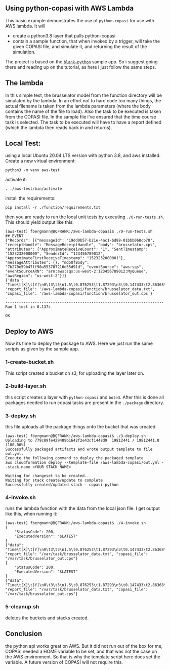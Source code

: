 ## Using python-copasi with AWS Lambda
This basic example demonstrates the use of `python-copasi` for use with AWS lambda. It will 

* create a python3.8 layer that pulls python-copasi
* contain a sample function, that when invoked by a trigger, will take the given COPASI file, and simulate it, and returning the result of the simulation.

The project is based on the [`blank-python`](https://github.com/awsdocs/aws-lambda-developer-guide/tree/master/sample-apps/blank-python) sample app. So i suggest going there and reading up on the tutorial, as here i just follow the same steps. 

## The lambda
In this simple test, the brusselator model from the function directory will be simulated by the lambda. In an effort not to hard code too many things, the actual filename is taken from the lambda parameters (where the body contains the name of the file to load). Also the task to be executed is taken from the COPASI file. In the sample file i've ensured that the time course task is selected. The task to be executed will have to have a report defined (which the lambda then reads back in and returns).  

## Local Test: 

using a local Ubuntu 20.04 LTS version with python 3.8, and aws installed. Create a new virtual environment: 

	python3 -m venv aws-test

activate it: 

	. ./aws-test/bin/activate

install the requirements: 

	pip install -r ./function/requirements.txt


then you are ready to run the local unit tests by executing `./0-run-tests.sh`. This should yield output like this: 

	(aws-test) fbergmann@BQFRANK:/aws-lambda-copasi$ ./0-run-tests.sh
	## EVENT
	{"Records": [{"messageId": "19dd0b57-b21e-4ac1-bd88-01bbb068cb78", "receiptHandle": "MessageReceiptHandle", "body": "brusselator.cps", "attributes": {"ApproximateReceiveCount": "1", "SentTimestamp": "1523232000000", "SenderId": "123456789012", "ApproximateFirstReceiveTimestamp": "1523232000001"}, "messageAttributes": {}, "md5OfBody": "7b270e59b47ff90a553787216d55d91d", "eventSource": "aws:sqs", "eventSourceARN": "arn:aws:sqs:us-west-2:123456789012:MyQueue", "awsRegion": "us-west-2"}]}
	{'data': 'Time\t[X]\t[Y]\n0\t3\t3\n1.5\t0.876253\t1.87293\n3\t0.147433\t2.86368\n4.5\t0.141557\t3.40697\n6\t0.145096\t3.93852\n7.5\t0.149106\t4.46391\n9\t0.153591\t4.98247\n10.5\t0.158671\t5.49327\n12\t0.164515\t5.99515\n13.5\t0.17138\t6.4865\n15\t0.179681\t6.96512\n16.5\t0.190149\t7.42762\n18\t0.204272\t7.86829\n19.5\t0.225831\t8.27552\n21\t0.269739\t8.61505\n22.5\t0.618644\t8.48236\n24\t2.53937\t1.03681\n25.5\t0.232012\t2.53954\n27\t0.140639\t3.14359\n28.5\t0.143282\t3.6784\n30\t0.147084\t4.20688\n', 'report_file': '/aws-lambda-copasi/function/brusselator_data.txt', 'copasi_file': '/aws-lambda-copasi/function/brusselator_out.cps'}
	.
	----------------------------------------------------------------------
	Ran 1 test in 0.137s
	
	OK 

## Deploy to AWS

Now its time to deploy the package to AWS. Here we just run the same scripts as given by the sample app.  

### 1-create-bucket.sh
This script created a bucket on s3, for uploading the layer later on. 

### 2-build-layer.sh
this script creates a layer with `python-copasi` and `boto3`. After this is done all packages needed to run copasi tasks are present in the `./package` directory.

### 3-deploy.sh
this file uploads all the package things onto the bucket that was created.

	(aws-test) fbergmann@BQFRANK:/aws-lambda-copasi$ ./3-deploy.sh
	Uploading to 779c89fe429489b1642f2e43cf1448d9  19812441 / 19812441.0  (100.00%)
	Successfully packaged artifacts and wrote output template to file out.yml.
	Execute the following command to deploy the packaged template
	aws cloudformation deploy --template-file /aws-lambda-copasi/out.yml --stack-name <YOUR STACK NAME>
	
	Waiting for changeset to be created..
	Waiting for stack create/update to complete
	Successfully created/updated stack - copasi-python 

### 4-invoke.sh 
runs the lambda function with the data from the local json file. I get output like this, when running it: 
	
	(aws-test) fbergmann@BQFRANK:/aws-lambda-copasi$ ./4-invoke.sh
	{
	    "StatusCode": 200,
	    "ExecutedVersion": "$LATEST"
	}
	{"data": "Time\t[X]\t[Y]\n0\t3\t3\n1.5\t0.876253\t1.87293\n3\t0.147433\t2.86368\n4.5\t0.141557\t3.40697\n6\t0.145096\t3.93852\n7.5\t0.149106\t4.46391\n9\t0.153591\t4.98247\n10.5\t0.158671\t5.49327\n12\t0.164515\t5.99515\n13.5\t0.17138\t6.4865\n15\t0.179681\t6.96512\n16.5\t0.190149\t7.42762\n18\t0.204272\t7.86829\n19.5\t0.225831\t8.27552\n21\t0.269739\t8.61505\n22.5\t0.618644\t8.48236\n24\t2.53937\t1.03681\n25.5\t0.232012\t2.53954\n27\t0.140639\t3.14359\n28.5\t0.143282\t3.6784\n30\t0.147084\t4.20688\n", "report_file": "/var/task/brusselator_data.txt", "copasi_file": "/var/task/brusselator_out.cps"}
	{
	    "StatusCode": 200,
	    "ExecutedVersion": "$LATEST"
	}
	{"data": "Time\t[X]\t[Y]\n0\t3\t3\n1.5\t0.876253\t1.87293\n3\t0.147433\t2.86368\n4.5\t0.141557\t3.40697\n6\t0.145096\t3.93852\n7.5\t0.149106\t4.46391\n9\t0.153591\t4.98247\n10.5\t0.158671\t5.49327\n12\t0.164515\t5.99515\n13.5\t0.17138\t6.4865\n15\t0.179681\t6.96512\n16.5\t0.190149\t7.42762\n18\t0.204272\t7.86829\n19.5\t0.225831\t8.27552\n21\t0.269739\t8.61505\n22.5\t0.618644\t8.48236\n24\t2.53937\t1.03681\n25.5\t0.232012\t2.53954\n27\t0.140639\t3.14359\n28.5\t0.143282\t3.6784\n30\t0.147084\t4.20688\n", "report_file": "/var/task/brusselator_data.txt", "copasi_file": "/var/task/brusselator_out.cps"}

### 5-cleanup.sh
deletes the buckets and stacks created.

## Conclusion
the python api works great on AWS. But it did not run out of the box for me, COPASI needed a HOME variable to be set, and that was not the case on the AWS environment. So that is why the template script here does set the variable. A future version of COPASI will not require this. 